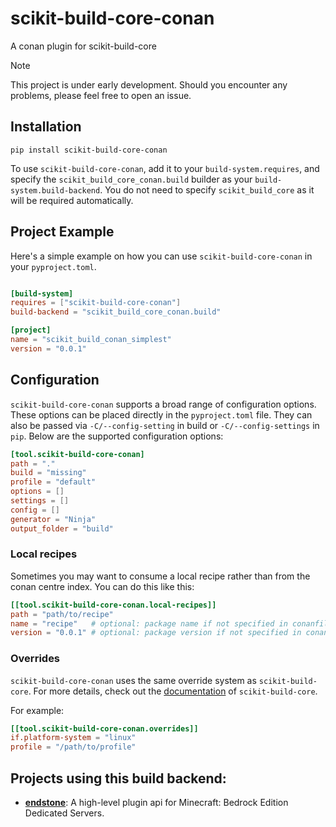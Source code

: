 # scikit-build-core-conan

A conan plugin for scikit-build-core

> [!NOTE]
> This project is under early development. Should you encounter any problems, please feel free to open an issue.

## Installation

```shell
pip install scikit-build-core-conan
```

To use `scikit-build-core-conan`, add it to your `build-system.requires`, and specify
the `scikit_build_core_conan.build` builder as your `build-system.build-backend`. You do not need to
specify `scikit_build_core` as it will be required automatically.

## Project Example

Here's a simple example on how you can use `scikit-build-core-conan` in your `pyproject.toml`.

```toml

[build-system]
requires = ["scikit-build-core-conan"]
build-backend = "scikit_build_core_conan.build"

[project]
name = "scikit_build_conan_simplest"
version = "0.0.1"
```

## Configuration

`scikit-build-core-conan` supports a broad range of configuration options. These options can be placed directly in
the `pyproject.toml` file. They can also be passed via `-C/--config-setting` in build or `-C/--config-settings`
in `pip`. Below are the supported configuration options:

```toml
[tool.scikit-build-core-conan]
path = "."
build = "missing"
profile = "default"
options = []
settings = []
config = []
generator = "Ninja"
output_folder = "build"
```

### Local recipes

Sometimes you may want to consume a local recipe rather than from the conan centre index. You can do this like this:
```toml
[[tool.scikit-build-core-conan.local-recipes]]
path = "path/to/recipe"
name = "recipe"   # optional: package name if not specified in conanfile
version = "0.0.1" # optional: package version if not specified in conanfile
```

### Overrides

`scikit-build-core-conan` uses the same override system as `scikit-build-core`. For more details, check out the
[documentation](https://scikit-build-core.readthedocs.io/en/latest/configuration.html#overrides) of `scikit-build-core`.

For example:

```toml
[[tool.scikit-build-core-conan.overrides]]
if.platform-system = "linux"
profile = "/path/to/profile"
```

## Projects using this build backend:

- **[endstone](https://github.com/EndstoneMC/endstone)**: A high-level plugin api for Minecraft: Bedrock Edition Dedicated Servers.
